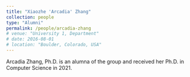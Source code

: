 ```yaml
---
title: "Xiaozhe 'Arcadia' Zhang"
collection: people
type: "Alumni"
permalink: /people/arcadia-zhang
# venue: "University 1, Department"
# date: 2016-08-01
# location: "Boulder, Colorado, USA"
---
```


Arcadia Zhang, Ph.D. is an alumna of the group and received her Ph.D. in Computer Science in 2021.